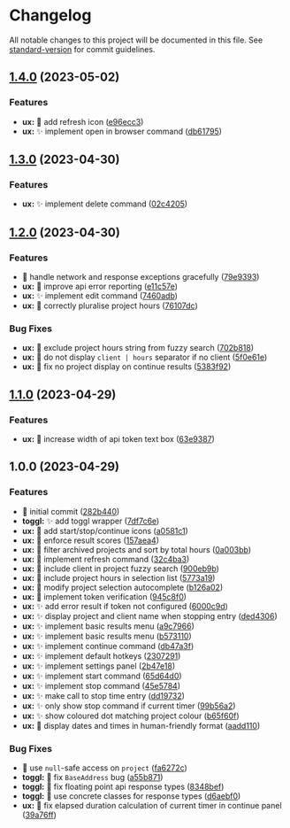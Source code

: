 # Changelog

All notable changes to this project will be documented in this file. See [standard-version](https://github.com/conventional-changelog/standard-version) for commit guidelines.

## [1.4.0](https://github.com/JamesNZL/flow-toggl-plugin/compare/v1.3.0...v1.4.0) (2023-05-02)


### Features

* **ux:** :lipstick: add refresh icon ([e96ecc3](https://github.com/JamesNZL/flow-toggl-plugin/commit/e96ecc396f76a6c0efffca4a103d0c8c03c98a3f))
* **ux:** :sparkles: implement open in browser command ([db61795](https://github.com/JamesNZL/flow-toggl-plugin/commit/db617953b0402c727fbc046c951b4fa5672e7c5f))

## [1.3.0](https://github.com/JamesNZL/flow-toggl-plugin/compare/v1.2.0...v1.3.0) (2023-04-30)


### Features

* **ux:** :sparkles: implement delete command ([02c4205](https://github.com/JamesNZL/flow-toggl-plugin/commit/02c42051cb7f8377199cf6d86e2d564920759644))

## [1.2.0](https://github.com/JamesNZL/flow-toggl-plugin/compare/v1.1.0...v1.2.0) (2023-04-30)


### Features

* :goal_net: handle network and response exceptions gracefully ([79e9393](https://github.com/JamesNZL/flow-toggl-plugin/commit/79e939303e43f6cd136d2fd39a21dc07610e6da1))
* **ux:** :goal_net: improve api error reporting ([e11c57e](https://github.com/JamesNZL/flow-toggl-plugin/commit/e11c57e08bb3111821f9d8ea2720e674d8049ac0))
* **ux:** :sparkles: implement edit command ([7460adb](https://github.com/JamesNZL/flow-toggl-plugin/commit/7460adbc18108487d6cdf0eb7ff13fc301e783cf))
* **ux:** :speech_balloon: correctly pluralise project hours ([76107dc](https://github.com/JamesNZL/flow-toggl-plugin/commit/76107dc020c514aa807bec0a066fb8061de985d1))


### Bug Fixes

* **ux:** :children_crossing: exclude project hours string from fuzzy search ([702b818](https://github.com/JamesNZL/flow-toggl-plugin/commit/702b81866e02c20db085af23b295060cf2e730f8))
* **ux:** :speech_balloon: do not display `client | hours` separator if no client ([5f0e61e](https://github.com/JamesNZL/flow-toggl-plugin/commit/5f0e61edd74ebd29c5ad36c48e4e0663a7949d8f))
* **ux:** :speech_balloon: fix no project display on continue results ([5383f92](https://github.com/JamesNZL/flow-toggl-plugin/commit/5383f923db925315df950827bee93f62ad6cc402))

## [1.1.0](https://github.com/JamesNZL/flow-toggl-plugin/compare/v1.0.0...v1.1.0) (2023-04-29)


### Features

* **ux:** :lipstick: increase width of api token text box ([63e9387](https://github.com/JamesNZL/flow-toggl-plugin/commit/63e938754a8287ce7cd103575f7dc03c055d7686))

## 1.0.0 (2023-04-29)


### Features

* :tada: initial commit ([282b440](https://github.com/JamesNZL/flow-toggl-plugin/commit/282b4401a26060c520ff80b670cab8f762520f99))
* **toggl:** :sparkles: add toggl wrapper ([7df7c6e](https://github.com/JamesNZL/flow-toggl-plugin/commit/7df7c6ebbb141802228559d4738e25f9f94636aa))    
* **ux:** :children_crossing: add start/stop/continue icons ([a0581c1](https://github.com/JamesNZL/flow-toggl-plugin/commit/a0581c1f47b0649955817343cd0c1ef1c16d5278))
* **ux:** :children_crossing: enforce result scores ([157aea4](https://github.com/JamesNZL/flow-toggl-plugin/commit/157aea4caf2a0db2091ef37dd6d7e00f0d113bf0))
* **ux:** :children_crossing: filter archived projects and sort by total hours ([0a003bb](https://github.com/JamesNZL/flow-toggl-plugin/commit/0a003bb3e5e5ddf86a7d7a3550388f8aeff72e57))
* **ux:** :children_crossing: implement refresh command ([32c4ba3](https://github.com/JamesNZL/flow-toggl-plugin/commit/32c4ba3b1056ba34fb58d594eeb8146378c9198c))
* **ux:** :children_crossing: include client in project fuzzy search ([900eb9b](https://github.com/JamesNZL/flow-toggl-plugin/commit/900eb9b4bc92edba3a4f0fd69648f0e67b23d522))
* **ux:** :children_crossing: include project hours in selection list ([5773a19](https://github.com/JamesNZL/flow-toggl-plugin/commit/5773a19c14c9275cb519f5de0fb6d65b5828adf8))
* **ux:** :children_crossing: modify project selection autocomplete ([b126a02](https://github.com/JamesNZL/flow-toggl-plugin/commit/b126a0295239e54106343937a923f47959229027))
* **ux:** :passport_control: implement token verification ([945c8f0](https://github.com/JamesNZL/flow-toggl-plugin/commit/945c8f0180a323cb6dd35f7fb2dc17b53f019895))
* **ux:** :sparkles: add error result if token not configured ([6000c9d](https://github.com/JamesNZL/flow-toggl-plugin/commit/6000c9df66d7f3f3b36a2cf4082613fdf79f2ca2))
* **ux:** :sparkles: display project and client name when stopping entry ([ded4306](https://github.com/JamesNZL/flow-toggl-plugin/commit/ded430668a092c1c8bf85e1c933131c91e3c2201))
* **ux:** :sparkles: implement basic results menu ([a9c7966](https://github.com/JamesNZL/flow-toggl-plugin/commit/a9c79665199f336a22b4d5544baf8201c05e3184))
* **ux:** :sparkles: implement basic results menu ([b573110](https://github.com/JamesNZL/flow-toggl-plugin/commit/b5731101153658c8c0a73b6a8106152b55231063))
* **ux:** :sparkles: implement continue command ([db47a3f](https://github.com/JamesNZL/flow-toggl-plugin/commit/db47a3fcb8fd3266b977a6b69e2b7667be393225))
* **ux:** :sparkles: implement default hotkeys ([2307291](https://github.com/JamesNZL/flow-toggl-plugin/commit/23072913021a6c1feb7ac4c6bbe03439aa692505))
* **ux:** :sparkles: implement settings panel ([2b47e18](https://github.com/JamesNZL/flow-toggl-plugin/commit/2b47e185cf99754cda31f4c403db8a65c926a539))
* **ux:** :sparkles: implement start command ([65d64d0](https://github.com/JamesNZL/flow-toggl-plugin/commit/65d64d00148ce7c67acc49aeee6f605ad3ecba1d)) 
* **ux:** :sparkles: implement stop command ([45e5784](https://github.com/JamesNZL/flow-toggl-plugin/commit/45e57846dd67e5132d3d69375a598ac766213345))  
* **ux:** :sparkles: make call to stop time entry ([dd19732](https://github.com/JamesNZL/flow-toggl-plugin/commit/dd197325b2f0e0316574787f447a17587c282c76))
* **ux:** :sparkles: only show stop command if current timer ([99b56a2](https://github.com/JamesNZL/flow-toggl-plugin/commit/99b56a21774b7d7d9c54701c97fab6e6ee033ae5))
* **ux:** :sparkles: show coloured dot matching project colour ([b65f60f](https://github.com/JamesNZL/flow-toggl-plugin/commit/b65f60f3dafdf04e8b87e34cea2f755d3fe3edfa))
* **ux:** :speech_balloon: display dates and times in human-friendly format ([aadd110](https://github.com/JamesNZL/flow-toggl-plugin/commit/aadd110f4a35f3b359fc52b02f2badd9fab27771))


### Bug Fixes

* :bug: use `null`-safe access on `project` ([fa6272c](https://github.com/JamesNZL/flow-toggl-plugin/commit/fa6272c24d3a59a47facc3c05a8f10602f3714ca))  
* **toggl:** :bug: fix `BaseAddress` bug ([a55b871](https://github.com/JamesNZL/flow-toggl-plugin/commit/a55b871fc39a94850cf8085aef41462577af813a))     
* **toggl:** :bug: fix floating point api response types ([8348bef](https://github.com/JamesNZL/flow-toggl-plugin/commit/8348bef581dc63ad011566774d8e2308ff8161d7))
* **toggl:** :bug: use concrete classes for response types ([d6aebf0](https://github.com/JamesNZL/flow-toggl-plugin/commit/d6aebf0b7947d3837137d0adcfcc8653c38ce257))
* **ux:** :bug: fix elapsed duration calculation of current timer in continue panel ([39a76ff](https://github.com/JamesNZL/flow-toggl-plugin/commit/39a76ff96679a0450c78d622974fa444ec968556))
